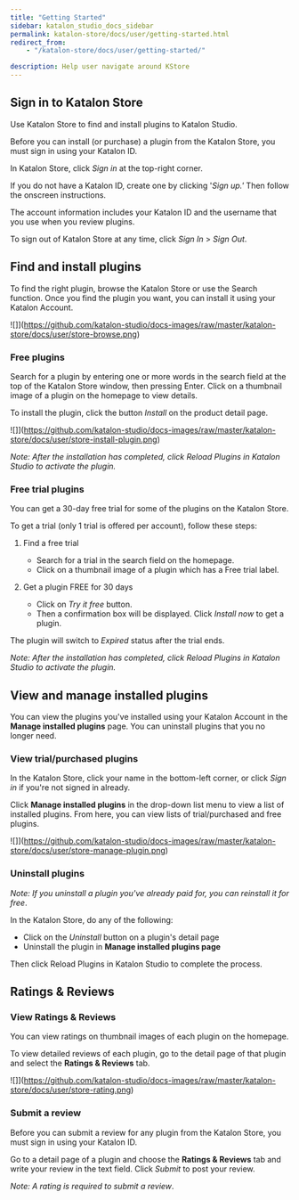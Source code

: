 ```yaml
---
title: "Getting Started"
sidebar: katalon_studio_docs_sidebar
permalink: katalon-store/docs/user/getting-started.html
redirect_from:
    - "/katalon-store/docs/user/getting-started/"

description: Help user navigate around KStore
---
```


## Sign in to Katalon Store

Use Katalon Store to find and install plugins to Katalon Studio.

Before you can install (or purchase) a plugin from the Katalon Store, you must sign in using your Katalon ID.

In Katalon Store, click _Sign in_ at the top-right corner. 

If you do not have a Katalon ID, create one by clicking '_Sign up.'_ Then follow the onscreen instructions.

The account information includes your Katalon ID and the username that you use when you review plugins. 

To sign out of Katalon Store at any time, click _Sign In_ > _Sign Out_.


## Find and install plugins

To find the right plugin, browse the Katalon Store or use the Search function. Once you find the plugin you want, you can install it using your Katalon Account.

![]](https://github.com/katalon-studio/docs-images/raw/master/katalon-store/docs/user/store-browse.png)


### Free plugins

Search for a plugin by entering one or more words in the search field at the top of the Katalon Store window, then pressing Enter. Click on a thumbnail image of a plugin on the homepage to view details.

To install the plugin, click the button _Install_ on the product detail page. 

![]](https://github.com/katalon-studio/docs-images/raw/master/katalon-store/docs/user/store-install-plugin.png)


_Note: After the installation has completed, click Reload Plugins in Katalon Studio to activate the plugin._


### Free trial plugins

You can get a 30-day free trial for some of the plugins on the Katalon Store. 

To get a trial (only 1 trial is offered per account), follow these steps:

1. Find a free trial

    *   Search for a trial in the search field on the homepage.
    *   Click on a thumbnail image of a plugin which has a Free trial label.

2. Get a plugin FREE for 30 days

    *   Click on _Try it free_ button.
    *   Then a confirmation box will be displayed. Click _Install now_ to get a plugin.

The plugin will switch to _Expired_ status after the trial ends.

_Note: After the installation has completed, click Reload Plugins in Katalon Studio to activate the plugin._


## View and manage installed plugins 

You can view the plugins you've installed using your Katalon Account in the **Manage installed plugins** page. You can uninstall plugins that you no longer need.

### View trial/purchased plugins

In the Katalon Store, click your name in the bottom-left corner, or click _Sign in_ if you're not signed in already.

Click **Manage installed plugins** in the drop-down list menu to view a list of installed plugins. From here, you can view lists of trial/purchased and free plugins.


![]](https://github.com/katalon-studio/docs-images/raw/master/katalon-store/docs/user/store-manage-plugin.png)


### Uninstall plugins

_Note: If you uninstall a plugin you've already paid for, you can reinstall it for free_.

In the Katalon Store, do any of the following:

*   Click on the _Uninstall_ button on a plugin's detail page
*   Uninstall the plugin in **Manage installed plugins page**

Then click Reload Plugins in Katalon Studio to complete the process. 


## Ratings & Reviews

### View Ratings & Reviews

You can view ratings on thumbnail images of each plugin on the homepage.

To view detailed reviews of each plugin, go to the detail page of that plugin and select the **Ratings & Reviews** tab.

![]](https://github.com/katalon-studio/docs-images/raw/master/katalon-store/docs/user/store-rating.png)

### Submit a review

Before you can submit a review for any plugin from the Katalon Store, you must sign in using your Katalon ID.

Go to a detail page of a plugin and choose the **Ratings & Reviews** tab and write your review in the text field. Click _Submit_ to post your review.

_Note: A rating is required to submit a review_.
